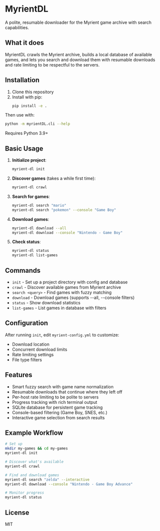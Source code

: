 # MyrientDL

A polite, resumable downloader for the Myrient game archive with search capabilities.

## What it does

MyrientDL crawls the Myrient archive, builds a local database of available games, and lets you search and download them with resumable downloads and rate limiting to be respectful to the servers.

## Installation

1. Clone this repository
2. Install with pip:
   ```bash
   pip install -e .
   ```

Then use with:
```bash
python -m myrientDL.cli --help
```

Requires Python 3.9+

## Basic Usage

1. **Initialize project**:
   ```bash
   myrient-dl init
   ```

2. **Discover games** (takes a while first time):
   ```bash
   myrient-dl crawl
   ```

3. **Search for games**:
   ```bash
   myrient-dl search "mario"
   myrient-dl search "pokemon" --console "Game Boy"
   ```

4. **Download games**:
   ```bash
   myrient-dl download --all
   myrient-dl download --console "Nintendo - Game Boy"
   ```

5. **Check status**:
   ```bash
   myrient-dl status
   myrient-dl list-games
   ```

## Commands

- `init` - Set up a project directory with config and database
- `crawl` - Discover available games from Myrient archive  
- `search <query>` - Find games with fuzzy matching
- `download` - Download games (supports --all, --console filters)
- `status` - Show download statistics
- `list-games` - List games in database with filters

## Configuration

After running `init`, edit `myrient-config.yml` to customize:
- Download location
- Concurrent download limits  
- Rate limiting settings
- File type filters

## Features

- Smart fuzzy search with game name normalization
- Resumable downloads that continue where they left off
- Per-host rate limiting to be polite to servers
- Progress tracking with rich terminal output
- SQLite database for persistent game tracking
- Console-based filtering (Game Boy, SNES, etc.)
- Interactive game selection from search results

## Example Workflow

```bash
# Set up
mkdir my-games && cd my-games
myrient-dl init

# Discover what's available
myrient-dl crawl

# Find and download games
myrient-dl search "zelda" --interactive
myrient-dl download --console "Nintendo - Game Boy Advance"

# Monitor progress  
myrient-dl status
```

## License

MIT
